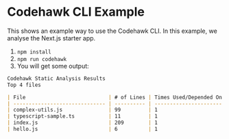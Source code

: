 # Codehawk CLI Example

This shows an example way to use the Codehawk CLI. In this example, we analyse the Next.js starter app.

1. `npm install`
2. `npm run codehawk`
3. You will get some output:

```markdown
Codehawk Static Analysis Results
Top 4 files

| File                           | # of Lines | Times Used/Depended On | Maintainability (higher is better) |
| ------------------------------ | ---------- | ---------------------- | ---------------------------------- |
| complex-utils.js               | 99         | 1                      | 50.76 (Could be better)            |
| typescript-sample.ts           | 11         | 1                      | 70.73 OK                           |
| index.js                       | 209        | 1                      | 89.94 OK                           |
| hello.js                       | 6          | 1                      | 91.93 OK                           |

```
